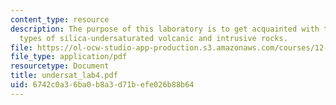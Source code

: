 ```yaml
---
content_type: resource
description: The purpose of this laboratory is to get acquainted with the various
  types of silica-undersaturated volcanic and intrusive rocks.
file: https://ol-ocw-studio-app-production.s3.amazonaws.com/courses/12-490-advanced-igneous-petrology-fall-2005/6742c0a36ba0b8a3d71befe026b88b64_undersat_lab4.pdf
file_type: application/pdf
resourcetype: Document
title: undersat_lab4.pdf
uid: 6742c0a3-6ba0-b8a3-d71b-efe026b88b64
---
```

